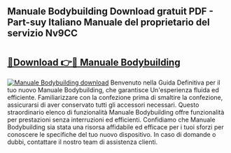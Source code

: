 ## Manuale Bodybuilding Download gratuit PDF - Part-suy Italiano Manuale del proprietario del servizio Nv9CC

# <h2><a href="http://dfg6kj.blite.top/?on=Manuale+Bodybuilding">🔗Download 👉🔴 Manuale Bodybuilding</a></h2>

[![Manuale Bodybuilding download](https://i.imgur.com/lujVjoI.png)](http://dfg6kj.blite.top/?on=Manuale+Bodybuilding)
Benvenuto nella Guida Definitiva per il tuo nuovo Manuale Bodybuilding, che garantisce Un'esperienza fluida ed efficiente. Familiarizzare con la confezione prima di smaltire la confezione, assicurarsi di aver conservato tutti gli accessori necessari. Questo straordinario elenco di funzionalità Manuale Bodybuilding offre funzionalità per prestazioni senza interruzioni ed efficienti. Confidiamo che Manuale Bodybuilding sia stata una risorsa affidabile ed efficace per i tuoi sforzi per conoscere le specifiche del tuo nuovo dispositivo. In caso di domande o dubbi, contattare il nostro team di assistenza clienti.
